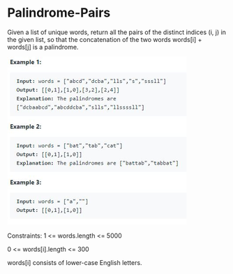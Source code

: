# Palindrome-Pairs
Given a list of unique words, return all the pairs of the distinct indices (i, j) in the given list, so that the concatenation of the two words words[i] + words[j] is a palindrome.

![alt-text](https://github.com/isha-np/Palindrome-Pairs/blob/main/palpairs.JPG)

Constraints:
1 <= words.length <= 5000

0 <= words[i].length <= 300

words[i] consists of lower-case English letters.
